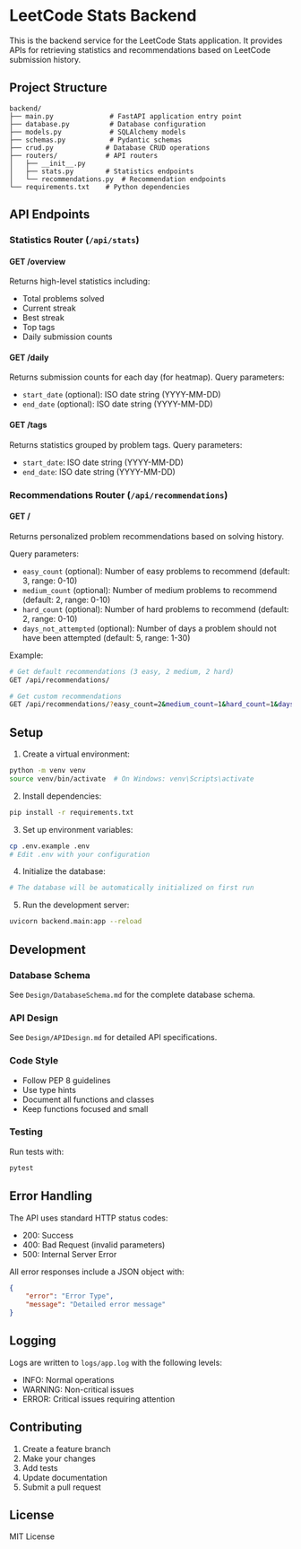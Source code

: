 # LeetCode Stats Backend

This is the backend service for the LeetCode Stats application. It provides APIs for retrieving statistics and recommendations based on LeetCode submission history.

## Project Structure

```
backend/
├── main.py              # FastAPI application entry point
├── database.py          # Database configuration
├── models.py            # SQLAlchemy models
├── schemas.py           # Pydantic schemas
├── crud.py             # Database CRUD operations
├── routers/            # API routers
│   ├── __init__.py
│   ├── stats.py        # Statistics endpoints
│   └── recommendations.py  # Recommendation endpoints
└── requirements.txt    # Python dependencies
```

## API Endpoints

### Statistics Router (`/api/stats`)

#### GET /overview
Returns high-level statistics including:
- Total problems solved
- Current streak
- Best streak
- Top tags
- Daily submission counts

#### GET /daily
Returns submission counts for each day (for heatmap).
Query parameters:
- `start_date` (optional): ISO date string (YYYY-MM-DD)
- `end_date` (optional): ISO date string (YYYY-MM-DD)

#### GET /tags
Returns statistics grouped by problem tags.
Query parameters:
- `start_date`: ISO date string (YYYY-MM-DD)
- `end_date`: ISO date string (YYYY-MM-DD)

### Recommendations Router (`/api/recommendations`)

#### GET /
Returns personalized problem recommendations based on solving history.

Query parameters:
- `easy_count` (optional): Number of easy problems to recommend (default: 3, range: 0-10)
- `medium_count` (optional): Number of medium problems to recommend (default: 2, range: 0-10)
- `hard_count` (optional): Number of hard problems to recommend (default: 2, range: 0-10)
- `days_not_attempted` (optional): Number of days a problem should not have been attempted (default: 5, range: 1-30)

Example:
```bash
# Get default recommendations (3 easy, 2 medium, 2 hard)
GET /api/recommendations/

# Get custom recommendations
GET /api/recommendations/?easy_count=2&medium_count=1&hard_count=1&days_not_attempted=7
```

## Setup

1. Create a virtual environment:
```bash
python -m venv venv
source venv/bin/activate  # On Windows: venv\Scripts\activate
```

2. Install dependencies:
```bash
pip install -r requirements.txt
```

3. Set up environment variables:
```bash
cp .env.example .env
# Edit .env with your configuration
```

4. Initialize the database:
```bash
# The database will be automatically initialized on first run
```

5. Run the development server:
```bash
uvicorn backend.main:app --reload
```

## Development

### Database Schema
See `Design/DatabaseSchema.md` for the complete database schema.

### API Design
See `Design/APIDesign.md` for detailed API specifications.

### Code Style
- Follow PEP 8 guidelines
- Use type hints
- Document all functions and classes
- Keep functions focused and small

### Testing
Run tests with:
```bash
pytest
```

## Error Handling

The API uses standard HTTP status codes:
- 200: Success
- 400: Bad Request (invalid parameters)
- 500: Internal Server Error

All error responses include a JSON object with:
```json
{
    "error": "Error Type",
    "message": "Detailed error message"
}
```

## Logging

Logs are written to `logs/app.log` with the following levels:
- INFO: Normal operations
- WARNING: Non-critical issues
- ERROR: Critical issues requiring attention

## Contributing

1. Create a feature branch
2. Make your changes
3. Add tests
4. Update documentation
5. Submit a pull request

## License

MIT License 